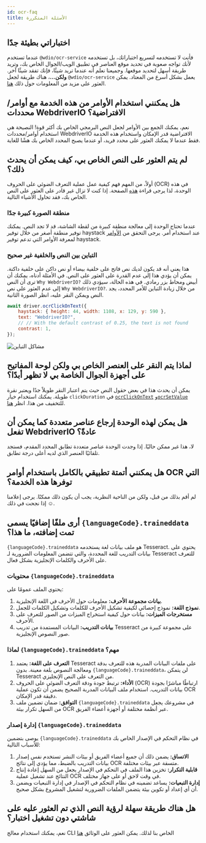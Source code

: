 ```yaml
---
id: ocr-faq
title: الأسئلة المتكررة
---
```


## اختباراتي بطيئة جدًا

عندما تستخدم `@wdio/ocr-service` فأنت لا تستخدمه لتسريع اختباراتك، بل تستخدمه لأنك تواجه صعوبة في تحديد موقع العناصر في تطبيق الويب/الجوال الخاص بك، وتريد طريقة أسهل لتحديد موقعها. وجميعنا نعلم أنه عندما تريد شيئًا، فإنك تفقد شيئًا آخر. **ولكن...**، هناك طريقة لجعل `@wdio/ocr-service` يعمل بشكل أسرع من المعتاد. يمكن العثور على مزيد من المعلومات حول ذلك [هنا](./more-test-optimization).

## هل يمكنني استخدام الأوامر من هذه الخدمة مع أوامر/محددات WebdriverIO الافتراضية؟

نعم، يمكنك الجمع بين الأوامر لجعل النص البرمجي الخاص بك أكثر قوة! النصيحة هي استخدام أوامر/محددات WebdriverIO الافتراضية قدر الإمكان واستخدام هذه الخدمة فقط عندما لا يمكنك العثور على محدد فريد، أو عندما يصبح المحدد الخاص بك هشًا للغاية.

## لم يتم العثور على النص الخاص بي، كيف يمكن أن يحدث ذلك؟

أولاً، من المهم فهم كيفية عمل عملية التعرف الضوئي على الحروف (OCR) في هذه الوحدة، لذا يرجى قراءة [هذه](./ocr-testing) الصفحة. إذا كنت لا تزال غير قادر على العثور على النص الخاص بك، فقد تحاول الأشياء التالية.

### منطقة الصورة كبيرة جدًا

عندما تحتاج الوحدة إلى معالجة منطقة كبيرة من لقطة الشاشة، قد لا تجد النص. يمكنك توفير منطقة أصغر من خلال توفير haystack عند استخدام أمر. يرجى التحقق من [الأوامر](./ocr-click-on-text) لمعرفة الأوامر التي تدعم توفير haystack.

### التباين بين النص والخلفية غير صحيح

هذا يعني أنه قد يكون لديك نص فاتح على خلفية بيضاء أو نص داكن على خلفية داكنة. يمكن أن يؤدي هذا إلى عدم القدرة على العثور على النص. في الأمثلة أدناه، يمكنك أن ترى أن النص `Why WebdriverIO?` أبيض ومحاط بزر رمادي. في هذه الحالة، سيؤدي ذلك إلى عدم العثور على نص `Why WebdriverIO?`. من خلال زيادة التباين للأمر المحدد، يجد النص ويمكن النقر عليه، انظر الصورة الثانية.

```js
await driver.ocrClickOnText({
    haystack: { height: 44, width: 1108, x: 129, y: 590 },
    text: "WebdriverIO?",
    // // With the default contrast of 0.25, the text is not found
    contrast: 1,
});
```

![مشاكل التباين](/img/ocr/increased-contrast.jpg)

## لماذا يتم النقر على العنصر الخاص بي ولكن لوحة المفاتيح على أجهزة الجوال الخاصة بي لا تظهر أبدًا؟

يمكن أن يحدث هذا في بعض حقول النص حيث يتم اعتبار النقر طويلاً جدًا ويعتبر نقرة طويلة. يمكنك استخدام خيار `clickDuration` في [`ocrClickOnText`](./ocr-click-on-text) و[`ocrSetValue`](./ocr-set-value) للتخفيف من هذا. انظر [هنا](./ocr-click-on-text#options).

## هل يمكن لهذه الوحدة إرجاع عناصر متعددة كما يمكن أن تفعل WebdriverIO عادةً؟

لا، هذا غير ممكن حاليًا. إذا وجدت الوحدة عناصر متعددة تطابق المحدد المقدم، فستجد تلقائيًا العنصر الذي لديه أعلى درجة تطابق.

## هل يمكنني أتمتة تطبيقي بالكامل باستخدام أوامر OCR التي توفرها هذه الخدمة؟

لم أقم بذلك من قبل، ولكن من الناحية النظرية، يجب أن يكون ذلك ممكنًا. يرجى إعلامنا إذا نجحت في ذلك ☺️.

## أرى ملفًا إضافيًا يسمى `{languageCode}.traineddata` تمت إضافته، ما هذا؟

`{languageCode}.traineddata` هو ملف بيانات لغة يستخدمه Tesseract. يحتوي على بيانات التدريب للغة المحددة، والتي تتضمن المعلومات الضرورية لـ Tesseract للتعرف على الأحرف والكلمات الإنجليزية بشكل فعال.

### محتويات `{languageCode}.traineddata`

يحتوي الملف عمومًا على:

1. **بيانات مجموعة الأحرف:** معلومات حول الأحرف في اللغة الإنجليزية.
1. **نموذج اللغة:** نموذج إحصائي لكيفية تشكيل الأحرف للكلمات وتشكيل الكلمات للجمل.
1. **مستخرجات الميزات:** بيانات حول كيفية استخراج الميزات من الصور للتعرف على الأحرف.
1. **بيانات التدريب:** البيانات المستمدة من تدريب Tesseract على مجموعة كبيرة من صور النصوص الإنجليزية.

### لماذا `{languageCode}.traineddata` مهم؟

1. **التعرف على اللغة:** يعتمد Tesseract على ملفات البيانات المدربة هذه للتعرف بدقة ومعالجة النصوص بلغة معينة. بدون `{languageCode}.traineddata`، لن يتمكن Tesseract من التعرف على النص الإنجليزي.
1. **الأداء:** ترتبط جودة ودقة التعرف الضوئي على الحروف (OCR) ارتباطًا مباشرًا بجودة بيانات التدريب. استخدام ملف البيانات المدربة الصحيح يضمن أن تكون عملية OCR دقيقة قدر الإمكان.
1. **التوافق:** ضمان تضمين ملف `{languageCode}.traineddata` في مشروعك يجعل من السهل تكرار بيئة OCR عبر أنظمة مختلفة أو أجهزة أعضاء الفريق.

### إدارة إصدار `{languageCode}.traineddata`

يوصى بتضمين `{languageCode}.traineddata` في نظام التحكم في الإصدار الخاص بك للأسباب التالية:

1. **الاتساق:** يضمن ذلك أن جميع أعضاء الفريق أو بيئات النشر تستخدم نفس إصدار بيانات التدريب بالضبط، مما يؤدي إلى نتائج OCR متسقة عبر بيئات مختلفة.
1. **قابلية التكرار:** تخزين هذا الملف في التحكم في الإصدار يجعل من السهل إعادة إنتاج النتائج عند تشغيل عملية OCR في وقت لاحق أو على جهاز مختلف.
1. **إدارة التبعيات:** يساعد تضمينه في نظام التحكم في الإصدار في إدارة التبعيات ويضمن أن أي إعداد أو تكوين بيئة يتضمن الملفات الضرورية لتشغيل المشروع بشكل صحيح.

## هل هناك طريقة سهلة لرؤية النص الذي تم العثور عليه على شاشتي دون تشغيل اختبار؟

نعم، يمكنك استخدام معالج CLI الخاص بنا لذلك. يمكن العثور على الوثائق [هنا](./cli-wizard)